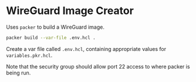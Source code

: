# WireGuard Image Creator

Uses `packer` to build a WireGuard image.

```sh
packer build --var-file .env.hcl .
```

Create a var file called `.env.hcl`, containing appropriate values for `variables.pkr.hcl`.

Note that the security group should allow port 22 access to where packer is being run.
